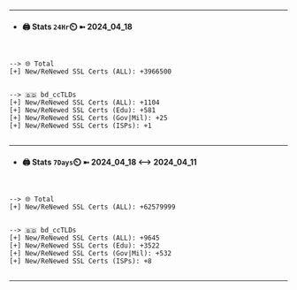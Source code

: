 

---
- #### 🖨️ **Stats** `24Hr`⏲️ ➼ 2024_04_18
```console


--> 🌐 Total
[+] New/ReNewed SSL Certs (ALL): +3966500


--> 🇧🇩 bd_ccTLDs
[+] New/ReNewed SSL Certs (ALL): +1104
[+] New/ReNewed SSL Certs (Edu): +581
[+] New/ReNewed SSL Certs (Gov|Mil): +25
[+] New/ReNewed SSL Certs (ISPs): +1


```

---
- #### 🖨️ **Stats** `7Days`⏲️ ➼ 2024_04_18 <--> 2024_04_11
```console


--> 🌐 Total
[+] New/ReNewed SSL Certs (ALL): +62579999


--> 🇧🇩 bd_ccTLDs
[+] New/ReNewed SSL Certs (ALL): +9645
[+] New/ReNewed SSL Certs (Edu): +3522
[+] New/ReNewed SSL Certs (Gov|Mil): +532
[+] New/ReNewed SSL Certs (ISPs): +8


```

---

